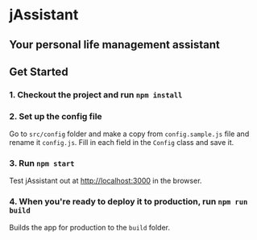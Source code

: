 # jAssistant
## Your personal life management assistant

## Get Started

### 1. Checkout the project and run `npm install`

### 2. Set up the config file

Go to `src/config` folder and make a copy from `config.sample.js` file and rename it `config.js`.
Fill in each field in the `Config` class and save it.

### 3. Run `npm start`

Test jAssistant out at [http://localhost:3000](http://localhost:3000) in the browser.

### 4. When you're ready to deploy it to production, run `npm run build`

Builds the app for production to the `build` folder.